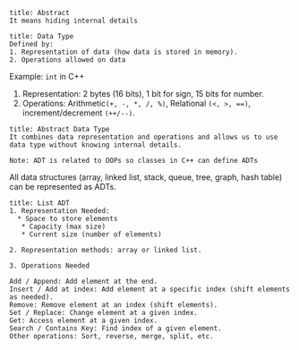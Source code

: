 
```ad-info
title: Abstract 
It means hiding internal details
```

```ad-info
title: Data Type
Defined by:
1. Representation of data (how data is stored in memory).
2. Operations allowed on data
```
Example: `int` in C++
1. Representation: 2 bytes (16 bits), 1 bit for sign, 15 bits for number.
2. Operations: Arithmetic`(+, -, *, /, %)`, Relational `(<, >, ==)`, increment/decrement `(++/--)`.

```ad-Definition
title: Abstract Data Type
It combines data representation and operations and allows us to use data type without knowing internal details.

Note: ADT is related to OOPs so classes in C++ can define ADTs
```
All data structures (array, linked list, stack, queue, tree, graph, hash table) can be represented as ADTs.


```ad-example
title: List ADT
1. Representation Needed: 
  * Space to store elements
   * Capacity (max size)
   * Current size (number of elements)
     
2. Representation methods: array or linked list.
   
3. Operations Needed

Add / Append: Add element at the end.
Insert / Add at index: Add element at a specific index (shift elements as needed).
Remove: Remove element at an index (shift elements).
Set / Replace: Change element at a given index.
Get: Access element at a given index.
Search / Contains Key: Find index of a given element.
Other operations: Sort, reverse, merge, split, etc.


```